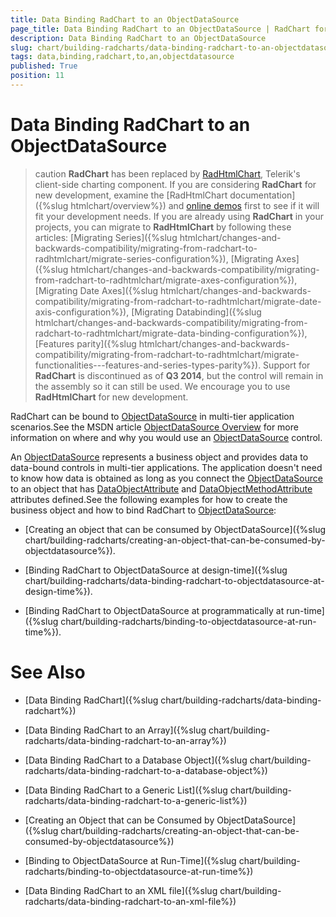 ```yaml
---
title: Data Binding RadChart to an ObjectDataSource
page_title: Data Binding RadChart to an ObjectDataSource | RadChart for ASP.NET AJAX Documentation
description: Data Binding RadChart to an ObjectDataSource
slug: chart/building-radcharts/data-binding-radchart-to-an-objectdatasource
tags: data,binding,radchart,to,an,objectdatasource
published: True
position: 11
---
```


# Data Binding RadChart to an ObjectDataSource

>caution  **RadChart** has been replaced by [RadHtmlChart](https://www.telerik.com/products/aspnet-ajax/html-chart.aspx), Telerik's client-side charting component. If you are considering **RadChart** for new development, examine the [RadHtmlChart documentation]({%slug htmlchart/overview%}) and [online demos](https://demos.telerik.com/aspnet-ajax/htmlchart/examples/overview/defaultcs.aspx) first to see if it will fit your development needs. If you are already using **RadChart** in your projects, you can migrate to **RadHtmlChart** by following these articles: [Migrating Series]({%slug htmlchart/changes-and-backwards-compatibility/migrating-from-radchart-to-radhtmlchart/migrate-series-configuration%}), [Migrating Axes]({%slug htmlchart/changes-and-backwards-compatibility/migrating-from-radchart-to-radhtmlchart/migrate-axes-configuration%}), [Migrating Date Axes]({%slug htmlchart/changes-and-backwards-compatibility/migrating-from-radchart-to-radhtmlchart/migrate-date-axis-configuration%}), [Migrating Databinding]({%slug htmlchart/changes-and-backwards-compatibility/migrating-from-radchart-to-radhtmlchart/migrate-data-binding-configuration%}), [Features parity]({%slug htmlchart/changes-and-backwards-compatibility/migrating-from-radchart-to-radhtmlchart/migrate-functionalities---features-and-series-types-parity%}). Support for **RadChart** is discontinued as of **Q3 2014**, but the control will remain in the assembly so it can still be used. We encourage you to use **RadHtmlChart** for new development.

RadChart can be bound to [ObjectDataSource](https://msdn2.microsoft.com/en-us/library/system.web.ui.webcontrols.objectdatasource.aspx) in multi-tier application scenarios.See the MSDN article [ObjectDataSource Overview](https://msdn2.microsoft.com/en-us/library/9a4kyhcx.aspx) for more information on where and why you would use an [ObjectDataSource](https://msdn2.microsoft.com/en-us/library/system.web.ui.webcontrols.objectdatasource.aspx) control.

An [ObjectDataSource](https://msdn2.microsoft.com/en-us/library/system.web.ui.webcontrols.objectdatasource.aspx) represents a business object and provides data to data-bound controls in multi-tier applications. The application doesn't need to know how data is obtained as long as you connect the [ObjectDataSource](https://msdn2.microsoft.com/en-us/library/system.web.ui.webcontrols.objectdatasource.aspx) to an object that has [DataObjectAttribute](https://msdn2.microsoft.com/en-us/library/system.componentmodel.dataobjectattribute.aspx) and [DataObjectMethodAttribute](https://msdn2.microsoft.com/en-us/library/system.componentmodel.dataobjectmethodattribute.aspx) attributes defined.See the following examples for how to create the business object and how to bind RadChart to [ObjectDataSource](https://msdn2.microsoft.com/en-us/library/system.web.ui.webcontrols.objectdatasource.aspx):

* [Creating an object that can be consumed by ObjectDataSource]({%slug chart/building-radcharts/creating-an-object-that-can-be-consumed-by-objectdatasource%}).

* [Binding RadChart to ObjectDataSource at design-time]({%slug chart/building-radcharts/data-binding-radchart-to-objectdatasource-at-design-time%}).

* [Binding RadChart to ObjectDataSource at programmatically at run-time]({%slug chart/building-radcharts/binding-to-objectdatasource-at-run-time%}).

# See Also

 * [Data Binding RadChart]({%slug chart/building-radcharts/data-binding-radchart%})

 * [Data Binding RadChart to an Array]({%slug chart/building-radcharts/data-binding-radchart-to-an-array%})

 * [Data Binding RadChart to a Database Object]({%slug chart/building-radcharts/data-binding-radchart-to-a-database-object%})

 * [Data Binding RadChart to a Generic List]({%slug chart/building-radcharts/data-binding-radchart-to-a-generic-list%})

 * [Creating an Object that can be Consumed by ObjectDataSource]({%slug chart/building-radcharts/creating-an-object-that-can-be-consumed-by-objectdatasource%})

 * [Binding to ObjectDataSource at Run-Time]({%slug chart/building-radcharts/binding-to-objectdatasource-at-run-time%})

 * [Data Binding RadChart to an XML file]({%slug chart/building-radcharts/data-binding-radchart-to-an-xml-file%})
